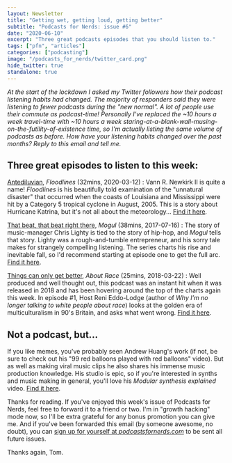 ```yaml
---
layout: Newsletter
title: "Getting wet, getting loud, getting better"
subtitle: "Podcasts for Nerds: issue #6"
date: "2020-06-10"
excerpt: "Three great podcasts episodes that you should listen to."
tags: ["pfn", "articles"]
categories: ["podcasting"]
image: "/podcasts_for_nerds/twitter_card.png"
hide_twitter: true
standalone: true
---
```


_At the start of the lockdown I asked my Twitter followers how their podcast listening habits had changed. The majority of responders said they were listening to fewer podcasts during the "new normal". A lot of people use their commute as podcast-time! Personally I've replaced the ~10 hours a week travel-time with ~10 hours a week staring-at-a-blank-wall-musing-on-the-futility-of-existence time, so I'm actually listing the same volume of podcasts as before. How have your listening habits changed over the past months? Reply to this email and tell me._

## Three great episodes to listen to this week:

[Antediluvian](https://www.theatlantic.com/podcasts/floodlines/), _Floodlines_ (32mins, 2020-03-12)
: Vann R. Newkirk II is quite a name! _Floodlines_ is his beautifully told examination of the "unnatural disaster" that occurred when the coasts of Louisiana and Mississippi were hit by a Category 5 tropical cyclone in August, 2005. This is a story about Hurricane Katrina, but it's not all about the meteorology... [Find it here](https://www.theatlantic.com/podcasts/floodlines/).

[That beat, that beat right there](https://gimletmedia.com/shows/mogul/wbhjzr/part-1-that-beat-that-beat-right-there), _Mogul_ (38mins, 2017-07-16)
: The story of music-manager Chris Lighty is tied to the story of hip-hop, and _Mogul_ tells that story. Lighty was a rough-and-tumble entrepreneur, and his sorry tale makes for strangely compelling listening. The series charts his rise and inevitable fall, so I'd recommend starting at episode one to get the full arc. [Find it here](https://gimletmedia.com/shows/mogul/wbhjzr/part-1-that-beat-that-beat-right-there).

[Things can only get better](https://www.aboutracepodcast.com/1-things-can-only-get-better), _About Race_ (25mins, 2018-03-22)
: Well produced and well thought out, this podcast was an instant hit when it was released in 2018 and has been hovering around the top of the charts again this week. In episode #1, Host Reni Eddo-Lodge (author of _Why I’m no longer talking to white people about race_) looks at the golden era of multiculturalism in 90's Britain, and asks what went wrong. [Find it here](https://www.aboutracepodcast.com/1-things-can-only-get-better).

## Not a podcast, but...

If you like memes, you've probably seen Andrew Huang's work (if not, be sure to check out his "99 red balloons played with red balloons" video). But as well as making viral music clips he also shares his immense music production knowledge. His studio is epic, so if you're interested in synths and music making in general, you'll love his _Modular synthesis explained_ video. [Find it here](https://youtu.be/cWslSTTkiFU).

Thanks for reading. If you've enjoyed this week's issue of Podcasts for Nerds, feel free to forward it to a friend or two. I'm in "growth hacking" mode now, so I'll be extra grateful for any bonus promotion you can give me. And if you've been forwarded this email (by someone awesome, no doubt), you can [sign up for yourself at _podcastsfornerds.com_](https://podcastsfornerds.com/) to be sent all future issues.

Thanks again,
Tom.
